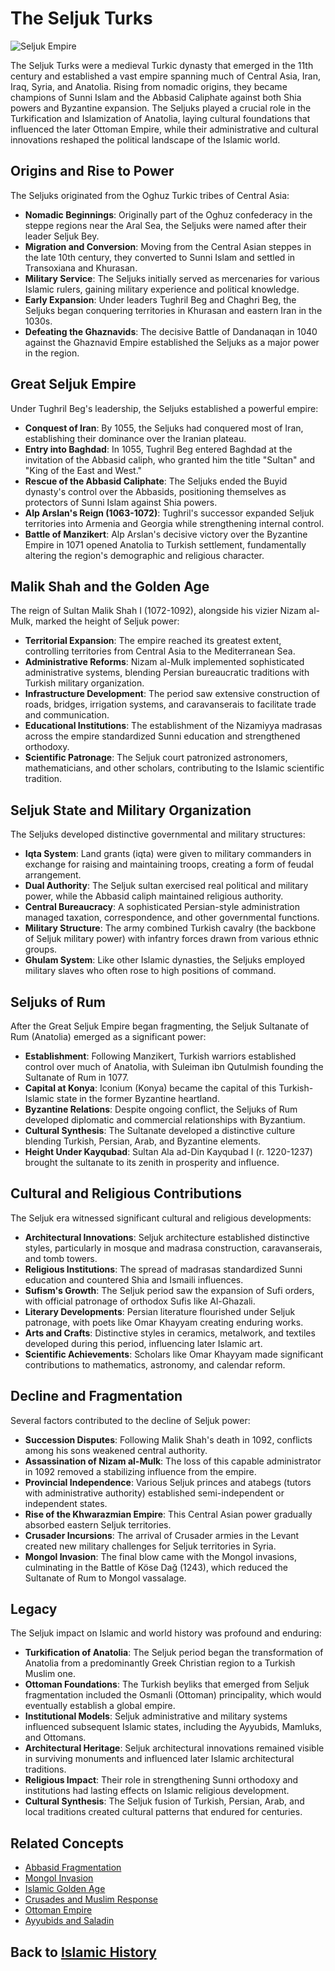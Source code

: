 # The Seljuk Turks

![Seljuk Empire](../../images/seljuk_empire.jpg)

The Seljuk Turks were a medieval Turkic dynasty that emerged in the 11th century and established a vast empire spanning much of Central Asia, Iran, Iraq, Syria, and Anatolia. Rising from nomadic origins, they became champions of Sunni Islam and the Abbasid Caliphate against both Shia powers and Byzantine expansion. The Seljuks played a crucial role in the Turkification and Islamization of Anatolia, laying cultural foundations that influenced the later Ottoman Empire, while their administrative and cultural innovations reshaped the political landscape of the Islamic world.

## Origins and Rise to Power

The Seljuks originated from the Oghuz Turkic tribes of Central Asia:

- **Nomadic Beginnings**: Originally part of the Oghuz confederacy in the steppe regions near the Aral Sea, the Seljuks were named after their leader Seljuk Bey.
- **Migration and Conversion**: Moving from the Central Asian steppes in the late 10th century, they converted to Sunni Islam and settled in Transoxiana and Khurasan.
- **Military Service**: The Seljuks initially served as mercenaries for various Islamic rulers, gaining military experience and political knowledge.
- **Early Expansion**: Under leaders Tughril Beg and Chaghri Beg, the Seljuks began conquering territories in Khurasan and eastern Iran in the 1030s.
- **Defeating the Ghaznavids**: The decisive Battle of Dandanaqan in 1040 against the Ghaznavid Empire established the Seljuks as a major power in the region.

## Great Seljuk Empire

Under Tughril Beg's leadership, the Seljuks established a powerful empire:

- **Conquest of Iran**: By 1055, the Seljuks had conquered most of Iran, establishing their dominance over the Iranian plateau.
- **Entry into Baghdad**: In 1055, Tughril Beg entered Baghdad at the invitation of the Abbasid caliph, who granted him the title "Sultan" and "King of the East and West."
- **Rescue of the Abbasid Caliphate**: The Seljuks ended the Buyid dynasty's control over the Abbasids, positioning themselves as protectors of Sunni Islam against Shia powers.
- **Alp Arslan's Reign (1063-1072)**: Tughril's successor expanded Seljuk territories into Armenia and Georgia while strengthening internal control.
- **Battle of Manzikert**: Alp Arslan's decisive victory over the Byzantine Empire in 1071 opened Anatolia to Turkish settlement, fundamentally altering the region's demographic and religious character.

## Malik Shah and the Golden Age

The reign of Sultan Malik Shah I (1072-1092), alongside his vizier Nizam al-Mulk, marked the height of Seljuk power:

- **Territorial Expansion**: The empire reached its greatest extent, controlling territories from Central Asia to the Mediterranean Sea.
- **Administrative Reforms**: Nizam al-Mulk implemented sophisticated administrative systems, blending Persian bureaucratic traditions with Turkish military organization.
- **Infrastructure Development**: The period saw extensive construction of roads, bridges, irrigation systems, and caravanserais to facilitate trade and communication.
- **Educational Institutions**: The establishment of the Nizamiyya madrasas across the empire standardized Sunni education and strengthened orthodoxy.
- **Scientific Patronage**: The Seljuk court patronized astronomers, mathematicians, and other scholars, contributing to the Islamic scientific tradition.

## Seljuk State and Military Organization

The Seljuks developed distinctive governmental and military structures:

- **Iqta System**: Land grants (iqta) were given to military commanders in exchange for raising and maintaining troops, creating a form of feudal arrangement.
- **Dual Authority**: The Seljuk sultan exercised real political and military power, while the Abbasid caliph maintained religious authority.
- **Central Bureaucracy**: A sophisticated Persian-style administration managed taxation, correspondence, and other governmental functions.
- **Military Structure**: The army combined Turkish cavalry (the backbone of Seljuk military power) with infantry forces drawn from various ethnic groups.
- **Ghulam System**: Like other Islamic dynasties, the Seljuks employed military slaves who often rose to high positions of command.

## Seljuks of Rum

After the Great Seljuk Empire began fragmenting, the Seljuk Sultanate of Rum (Anatolia) emerged as a significant power:

- **Establishment**: Following Manzikert, Turkish warriors established control over much of Anatolia, with Suleiman ibn Qutulmish founding the Sultanate of Rum in 1077.
- **Capital at Konya**: Iconium (Konya) became the capital of this Turkish-Islamic state in the former Byzantine heartland.
- **Byzantine Relations**: Despite ongoing conflict, the Seljuks of Rum developed diplomatic and commercial relationships with Byzantium.
- **Cultural Synthesis**: The Sultanate developed a distinctive culture blending Turkish, Persian, Arab, and Byzantine elements.
- **Height Under Kayqubad**: Sultan Ala ad-Din Kayqubad I (r. 1220-1237) brought the sultanate to its zenith in prosperity and influence.

## Cultural and Religious Contributions

The Seljuk era witnessed significant cultural and religious developments:

- **Architectural Innovations**: Seljuk architecture established distinctive styles, particularly in mosque and madrasa construction, caravanserais, and tomb towers.
- **Religious Institutions**: The spread of madrasas standardized Sunni education and countered Shia and Ismaili influences.
- **Sufism's Growth**: The Seljuk period saw the expansion of Sufi orders, with official patronage of orthodox Sufis like Al-Ghazali.
- **Literary Developments**: Persian literature flourished under Seljuk patronage, with poets like Omar Khayyam creating enduring works.
- **Arts and Crafts**: Distinctive styles in ceramics, metalwork, and textiles developed during this period, influencing later Islamic art.
- **Scientific Achievements**: Scholars like Omar Khayyam made significant contributions to mathematics, astronomy, and calendar reform.

## Decline and Fragmentation

Several factors contributed to the decline of Seljuk power:

- **Succession Disputes**: Following Malik Shah's death in 1092, conflicts among his sons weakened central authority.
- **Assassination of Nizam al-Mulk**: The loss of this capable administrator in 1092 removed a stabilizing influence from the empire.
- **Provincial Independence**: Various Seljuk princes and atabegs (tutors with administrative authority) established semi-independent or independent states.
- **Rise of the Khwarazmian Empire**: This Central Asian power gradually absorbed eastern Seljuk territories.
- **Crusader Incursions**: The arrival of Crusader armies in the Levant created new military challenges for Seljuk territories in Syria.
- **Mongol Invasion**: The final blow came with the Mongol invasions, culminating in the Battle of Köse Dağ (1243), which reduced the Sultanate of Rum to Mongol vassalage.

## Legacy

The Seljuk impact on Islamic and world history was profound and enduring:

- **Turkification of Anatolia**: The Seljuk period began the transformation of Anatolia from a predominantly Greek Christian region to a Turkish Muslim one.
- **Ottoman Foundations**: The Turkish beyliks that emerged from Seljuk fragmentation included the Osmanli (Ottoman) principality, which would eventually establish a global empire.
- **Institutional Models**: Seljuk administrative and military systems influenced subsequent Islamic states, including the Ayyubids, Mamluks, and Ottomans.
- **Architectural Heritage**: Seljuk architectural innovations remained visible in surviving monuments and influenced later Islamic architectural traditions.
- **Religious Impact**: Their role in strengthening Sunni orthodoxy and institutions had lasting effects on Islamic religious development.
- **Cultural Synthesis**: The Seljuk fusion of Turkish, Persian, Arab, and local traditions created cultural patterns that endured for centuries.

## Related Concepts
- [Abbasid Fragmentation](./abbasid_fragmentation.md)
- [Mongol Invasion](./mongol_invasion.md)
- [Islamic Golden Age](./islamic_golden_age.md)
- [Crusades and Muslim Response](./early_battles.md)
- [Ottoman Empire](./ottoman_empire.md)
- [Ayyubids and Saladin](./ayyubids.md)

## Back to [Islamic History](./README.md)
